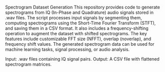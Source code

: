 Spectrogram Dataset Generation
This repository provides code to generate spectrograms from IQ (In-Phase and Quadrature) audio signals stored in .wav files. The script processes input signals by segmenting them, computing spectrograms using the Short-Time Fourier Transform (STFT), and saving them in a CSV format. It also includes a frequency-shifting operation to augment the dataset with shifted spectrograms. The key features include customizable FFT size (NFFT), overlap (noverlap), and frequency shift values. The generated spectrogram data can be used for machine learning tasks, signal processing, or audio analysis.

Input: .wav files containing IQ signal pairs.
Output: A CSV file with flattened spectrogram matrices.
